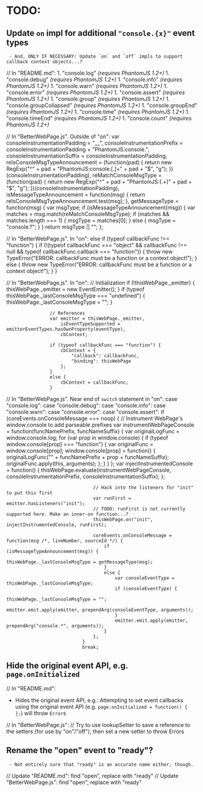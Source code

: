 # TODO: #
## Update `on` impl for additional `"console.{x}"` event types ##
     - And, ONLY IF NECESSARY: Update `on` and `off` impls to support callback context objects...?

// In "README.md":
	   1. "console.log"              _(requires PhantomJS 1.2+)_
	   1. "console.debug"            _(requires PhantomJS 1.2+)_
	   1. "console.info"             _(requires PhantomJS 1.2+)_
	   1. "console.warn"             _(requires PhantomJS 1.2+)_
	   1. "console.error"            _(requires PhantomJS 1.2+)_
	   1. "console.assert"           _(requires PhantomJS 1.2+)_
	   1. "console.group"            _(requires PhantomJS 1.2+)_
	   1. "console.groupCollapsed"   _(requires PhantomJS 1.2+)_
	   1. "console.groupEnd"         _(requires PhantomJS 1.2+)_
	   1. "console.time"             _(requires PhantomJS 1.2+)_
	   1. "console.timeEnd"          _(requires PhantomJS 1.2+)_
	   1. "console.count"            _(requires PhantomJS 1.2+)_


// In "BetterWebPage.js". Outside of "on":
		var consoleInstrumentationPadding = "__",
			consoleInstrumentationPrefix = consoleInstrumentationPadding + "PhantomJS:console.",
			consoleInstrumentationSuffix = consoleInstrumentationPadding,
			reIsConsoleMsgTypeAnnouncement = (function(pad) {
				return new RegExp("^" + pad + "PhantomJS:console\.[.]+" + pad + "$", "g");
			})(consoleInstrumentationPadding),
			reMatchConsoleMsgType = (function(pad) {
				return new RegExp("^" + pad + "PhantomJS:(.+)" + pad + "$", "g");
			})(consoleInstrumentationPadding),
			isMessageTypeAnnouncement = function(msg) {
				return reIsConsoleMsgTypeAnnouncement.test(msg);
			},
			getMessageType = function(msg) {
				var msgType;
				if (isMessageTypeAnnouncement(msg)) {
					var matches = msg.match(reMatchConsoleMsgType);
					if (matches && matches.length === 1) {
						msgType = matches[0];
					}
					else {
						msgType = "console.?";
					}
				}
				return msgType || "";
			};


// In "BetterWebPage.js". In "on":
					else if (typeof callbackFunc !== "function") {
						if (!(typeof callbackFunc === "object" && callbackFunc !== null && typeof callbackFunc.callback === "function")) {
							throw new TypeError("ERROR: callbackFunc must be a function or a context object!");
						}
						else {
							throw new TypeError("ERROR: callbackFunc must be a function or a context object!");
						}
					}

// In "BetterWebPage.js". In "on":
					// Initialization
					if (!thisWebPage._emitter) {
						thisWebPage._emitter = new EventEmitter();
					}
					if (typeof thisWebPage._lastConsoleMsgType === "undefined") {
						thisWebPage._lastConsoleMsgType = "";
					}

					// References
					var emitter = thisWebPage._emitter,
						isEventTypeSupported = emitterEventTypes.hasOwnProperty(eventType),
						cbContext;

					if (typeof callbackFunc === "function") {
						cbContext = {
							"callback": callbackFunc,
							"binding": thisWebPage
						};
					}
					else {
						cbContext = callbackFunc;
					}


// In "BetterWebPage.js". Near end of `switch` statement in "on":
							case "console.log":
							case "console.debug":
							case "console.info":
							case "console.warn":
							case "console.error":
							case "console.assert":
								if (coreEvents.onConsoleMessage === noop) {
									// Instrument WebPage's window.console to add parseable prefixes
									var instrumentWebPageConsole = function(funcNamePrefix, funcNameSuffix) {
										var originalLogFunc = window.console.log;
										for (var prop in window.console) {
											if (typeof window.console[prop] === "function") {
												var originalFunc = window.console[prop];
												window.console[prop] = function() {
													originalLogFunc("" + funcNamePrefix + prop + funcNameSuffix);
													originalFunc.apply(this, arguments);
												};
											}
										}
									};
									var injectInstrumentedConsole = function() {
										thisWebPage.evaluate(instrumentWebPageConsole, consoleInstrumentationPrefix, consoleInstrumentationSuffix);
									};

									// Hack into the listeners for "init" to put this first
									var runFirst = emitter.hasListeners("init");
									// TODO: runFirst is not currently supported here. Make an inner-on function...?
									thisWebPage.on("init", injectInstrumentedConsole, runFirst);

									coreEvents.onConsoleMessage = function(msg /*, lineNumber, sourceId */) {
										if (isMessageTypeAnnouncement(msg)) {
											thisWebPage._lastConsoleMsgType = getMessageType(msg);
										}
										else {
											var consoleEventType = thisWebPage._lastConsoleMsgType;
											if (consoleEventType) {
												thisWebPage._lastConsoleMsgType = "";
												emitter.emit.apply(emitter, prependArg(consoleEventType, arguments));
											}
											emitter.emit.apply(emitter, prependArg("console.*", arguments));
										}
									};
								}
								break;




## Hide the original event API, e.g. `page.onInitialized` ##

// In "README.md":
 - Hides the original event API, e.g.:
     Attempting to set event callbacks using the original event API (e.g. `page.onInitialized = function() { };`) will throw `Error`s

// In "BetterWebPage.js":
// Try to use lookupSetter to save a reference to the setters (for use by "on"/"off"), then set a new setter to throw Errors




## Rename the "open" event to "ready"? ##
     - Not entirely sure that "ready" is an accurate name either, though.

// Update "README.md": find "open", replace with "ready"
// Update "BetterWebPage.js": find "open", replace with "ready"



